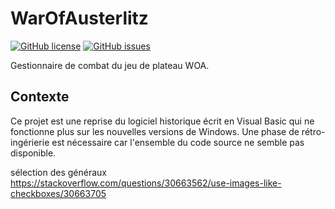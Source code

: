 # WarOfAusterlitz
[![GitHub license](https://img.shields.io/github/license/philippeBron/WarOfAusterlitz)](https://github.com/philippeBron/WarOfAusterlitz/blob/main/LICENSE)
[![GitHub issues](https://img.shields.io/github/issues/philippeBron/WarOfAusterlitz)](https://github.com/philippeBron/WarOfAusterlitz/issues)

Gestionnaire de combat du jeu de plateau WOA.

## Contexte
Ce projet est une reprise du logiciel historique écrit en Visual Basic qui ne fonctionne plus sur les nouvelles versions de Windows. Une phase de rétro-ingérierie est nécessaire car l'ensemble du code source ne semble pas disponible.

sélection des généraux
https://stackoverflow.com/questions/30663562/use-images-like-checkboxes/30663705